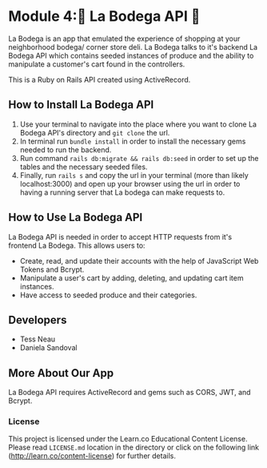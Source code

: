 # Module 4:🏬 La Bodega API 🏬

La Bodega is an app that emulated the experience of shopping at your neighborhood bodega/ corner store deli. La Bodega talks to it's backend La Bodega API which contains seeded instances of produce and the ability to manipulate a customer's cart found in the controllers. 

This is a Ruby on Rails API created using ActiveRecord.

## How to Install La Bodega API
1. Use your terminal to navigate into the place where you want to clone La Bodega API's directory and `git clone` the url.
2. In terminal run `bundle install` in order to install the necessary gems needed to run the backend.
3. Run command `rails db:migrate && rails db:seed` in order to set up the tables and the necessary seeded files.
4. Finally, run `rails s` and copy the url in your terminal (more than likely localhost:3000) and open up your browser using the url in order to having a running server that La bodega can make requests to.

## How to Use La Bodega API
La Bodega API is needed in order to accept HTTP requests from it's frontend La Bodega. This allows users to:
* Create, read, and update their accounts with the help of JavaScript Web Tokens and Bcrypt.
* Manipulate a user's cart by adding, deleting, and updating cart item instances.
* Have access to seeded produce and their categories. 

## Developers
* Tess Neau
* Daniela Sandoval

## More About Our App
La Bodega API requires ActiveRecord and gems such as CORS, JWT, and Bcrypt.

### License
This project is licensed under the Learn.co Educational Content License. Please read `LICENSE.md` location in the directory or click on the following link (http://learn.co/content-license) for further details.
